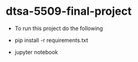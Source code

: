 # dtsa-5509-final-project

- To run this project do the following

- pip install -r requirements.txt

- jupyter notebook